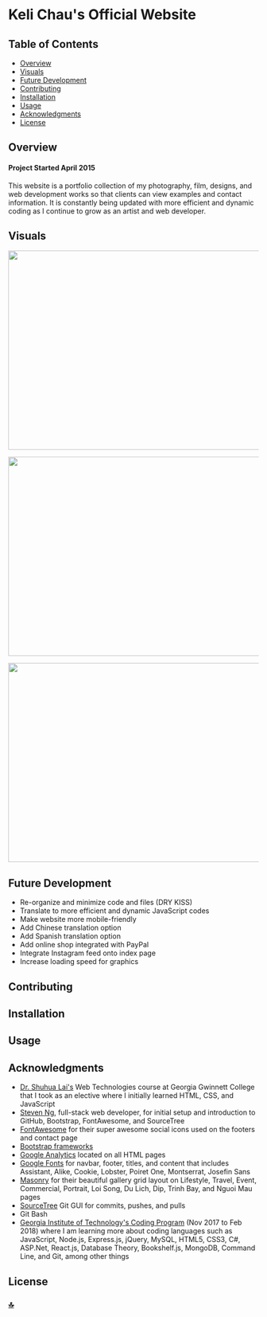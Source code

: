 # Keli Chau's Official Website

## Table of Contents
+ [Overview](#overview)  
+ [Visuals](#visuals)
+ [Future Development](#future-development)
+ [Contributing](#contributing)
+ [Installation](#installation)
+ [Usage](#usage)
+ [Acknowledgments](#acknowledgments)
+ [License](#license)

## Overview
#### Project Started April 2015
This website is a portfolio collection of my photography, film, designs, and web development works so that clients can view examples and contact information. It is constantly being updated with more efficient and dynamic coding as I continue to grow as an artist and web developer.

## Visuals
<p align="center">
<img src="https://farm5.staticflickr.com/4705/40177352081_60aa2fb299_h.jpg" width="700" height="400"/>
</p>
<p align="center">
<img src="https://farm5.staticflickr.com/4664/39278812645_fb45f5a5d4_h.jpg" width="700" height="400"/>
</p>
<p align="center">
<img src="https://farm5.staticflickr.com/4612/40177351981_d7fa5435da_h.jpg" width="700" height="400"/>
</p>

## Future Development
+ Re-organize and minimize code and files (DRY KISS)
+ Translate to more efficient and dynamic JavaScript codes 
+ Make website more mobile-friendly
+ Add Chinese translation option
+ Add Spanish translation option
+ Add online shop integrated with PayPal
+ Integrate Instagram feed onto index page
+ Increase loading speed for graphics 

## Contributing

## Installation

## Usage

## Acknowledgments
+ [Dr. Shuhua Lai's](http://www.ggc.edu/about-ggc/directory/shuhua-lai) Web Technologies course at Georgia Gwinnett College that I took as an elective where I initially learned HTML, CSS, and JavaScript 
+ [Steven Ng](https://github.com/stevenng308), full-stack web developer, for initial setup and introduction to GitHub, Bootstrap, FontAwesome, and SourceTree 
+ [FontAwesome](http://fontawesome.io/) for their super awesome social icons used on the footers and contact page 
+ [Bootstrap frameworks](https://getbootstrap.com/)
+ [Google Analytics](http://analytics.google.com) located on all HTML pages
+ [Google Fonts](https://fonts.google.com/) for navbar, footer, titles, and content that includes Assistant, Alike, Cookie, Lobster, Poiret One, Montserrat, Josefin Sans 
+ [Masonry](https://masonry.desandro.com/) for their beautiful gallery grid layout on Lifestyle, Travel, Event, Commercial, Portrait, Loi Song, Du Lich, Dip, Trinh Bay, and Nguoi Mau pages 
+ [SourceTree](https://www.sourcetreeapp.com/) Git GUI for commits, pushes, and pulls 
+ Git Bash
+ [Georgia Institute of Technology's Coding Program](https://codingbootcamp.pe.gatech.edu/) (Nov 2017 to Feb 2018) where I am learning more about coding languages such as JavaScript, Node.js, Express.js, jQuery, MySQL, HTML5, CSS3, C#, ASP.Net, React.js, Database Theory, Bookshelf.js, MongoDB, Command Line, and Git, among other things 

## License 
### [:top:](#keli-chau's-official-website)
